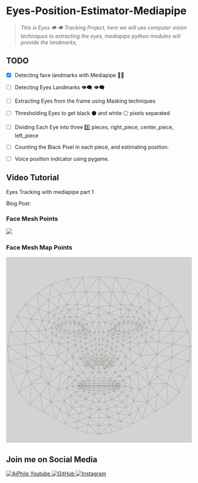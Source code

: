 # Eyes-Position-Estimator-Mediapipe
> *This is Eyes :eye: :eye: Tracking Project, here we will use computer vision techniques to extracting the eyes,  mediapipe python modules will provide the landmarks*, 

## TODO 

- [x] Detecting face landmarks with Mediapipe 👨‍💻  

- [ ] Detecting Eyes Landmarks 👁️‍🗨️ 👁️‍🗨️  

- [ ] Extracting Eyes from the frame using Masking techniques

- [ ] Thresholding Eyes to get black ⚫ and white ⚪ pixels separated 

- [ ] Dividing Each Eye into three 3️⃣ pieces, right_piece, center_piece, left_piece

- [ ] Counting the Black Pixel in each piece, and estimating position.

- [ ] Voice position indicator using pygame.

## Video Tutorial
Eyes Tracking with mediapipe part 1 

Blog Post: 

### Face Mesh Points  
<img src='/mesh_image.png'>

### Face Mesh Map Points  

![Face Mesh Map image](mesh_map.jpg)

## Join me on Social Media 

<a href="https://www.youtube.com/c/aiphile">  <img alt="AiPhile Youtube" src="https://user-images.githubusercontent.com/66181793/131223988-882d53a0-4882-468f-9bd7-46b46466baae.png"  width="50">
 <a href="https://github.com/Asadullah-Dal17">   <img alt="GitHub" src="https://user-images.githubusercontent.com/66181793/131223930-9fd2bfc7-9c43-465d-a057-55f3292f3b2b.png"  width="50">
  <a href="https://www.instagram.com/aiphile17/">  <img alt="Instagram" src="https://user-images.githubusercontent.com/66181793/131223931-32d84c10-88b4-4cd6-8eb8-89f06c3b5b51.png"  width="50">

 <br> </br>